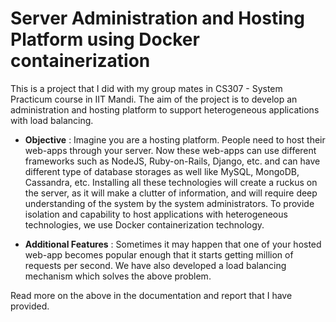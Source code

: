 # Server Administration and Hosting Platform using Docker containerization

This is a project that I did with my group mates in CS307 - System Practicum course in IIT Mandi. The aim of the project is to develop an administration and hosting platform to support heterogeneous applications with load balancing. 

- **Objective** :
Imagine you are a hosting platform. People need to host their web-apps through your server. Now these web-apps can use different frameworks such as NodeJS, Ruby-on-Rails, Django, etc. and can have different type of database storages as well like MySQL, MongoDB, Cassandra, etc. Installing all these technologies will create a ruckus on the server, as it will make a clutter of information, and will require deep understanding of the system by the system administrators. To provide isolation and capability to host applications with heterogeneous technologies, we use Docker containerization technology.

- **Additional Features** :
Sometimes it may happen that one of your hosted web-app becomes popular enough that it starts getting million of requests per second. We have also developed a load balancing mechanism which solves the above problem.

Read more on the above in the documentation and report that I have provided.
